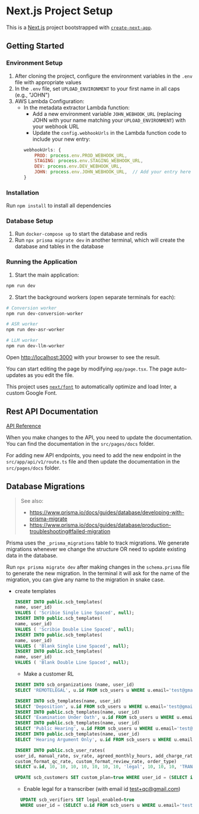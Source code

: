 # Next.js Project Setup

This is a [Next.js](https://nextjs.org/) project bootstrapped with [`create-next-app`](https://github.com/vercel/next.js/tree/canary/packages/create-next-app).

## Getting Started

### Environment Setup

1. After cloning the project, configure the environment variables in the `.env` file with appropriate values
2. In the `.env` file, set `UPLOAD_ENVIRONMENT` to your first name in all caps (e.g., "JOHN")
3. AWS Lambda Configuration:
   - In the metadata extractor Lambda function:
     - Add a new environment variable `JOHN_WEBHOOK_URL` (replacing JOHN with your name matching your `UPLOAD_ENVIRONMENT`) with your webhook URL
     - Update the `config.webhookUrls` in the Lambda function code to include your new entry:
     ```javascript
     webhookUrls: {
         PROD: process.env.PROD_WEBHOOK_URL,
         STAGING: process.env.STAGING_WEBHOOK_URL,
         DEV: process.env.DEV_WEBHOOK_URL,
         JOHN: process.env.JOHN_WEBHOOK_URL,  // Add your entry here matching your UPLOAD_ENVIRONMENT
     }
     ```

### Installation

Run `npm install` to install all dependencies

### Database Setup

1. Run `docker-compose up` to start the database and redis
2. Run `npx prisma migrate dev` in another terminal, which will create the database and tables in the database

### Running the Application

1. Start the main application:
```bash
npm run dev
```

2. Start the background workers (open separate terminals for each):
```bash
# Conversion worker
npm run dev-conversion-worker

# ASR worker
npm run dev-asr-worker

# LLM worker
npm run dev-llm-worker
```

Open [http://localhost:3000](http://localhost:3000) with your browser to see the result.

You can start editing the page by modifying `app/page.tsx`. The page auto-updates as you edit the file.

This project uses [`next/font`](https://nextjs.org/docs/basic-features/font-optimization) to automatically optimize and load Inter, a custom Google Font.

## Rest API Documentation

[API Reference](https://docs.scribie.com/docs)

When you make changes to the API, you need to update the documentation. You can find the documentation in the `src/pages/docs` folder.

For adding new API endpoints, you need to add the new endpoint in the `src/app/api/v1/route.ts` file and then update the documentation in the `src/pages/docs` folder.

## Database Migrations

> See also:
>
> - https://www.prisma.io/docs/guides/database/developing-with-prisma-migrate
> - https://www.prisma.io/docs/guides/database/production-troubleshooting#failed-migration

Prisma uses the `_prisma_migrations` table to track migrations. We generate migrations whenever we change the structure OR need to update existing data in the database.

Run `npx prisma migrate dev` after making changes in the `schema.prisma` file to generate the new migration. In the terminal it will ask for the name of the migration, you can give any name to the migration in snake case.


- create templates
  ```sql
  INSERT INTO public.scb_templates(
  name, user_id)
  VALUES ( 'Scribie Single Line Spaced', null);
  INSERT INTO public.scb_templates(
  name, user_id)
  VALUES ( 'Scribie Double Line Spaced', null);
  INSERT INTO public.scb_templates(
  name, user_id)
  VALUES ( 'Blank Single Line Spaced', null);
  INSERT INTO public.scb_templates(
  name, user_id)
  VALUES ( 'Blank Double Line Spaced', null);
  ```
  - Make a customer RL
  ```sql
  INSERT INTO scb_organizations (name, user_id)
  SELECT 'REMOTELEGAL', u.id FROM scb_users u WHERE u.email='test@gmail.com';

  INSERT INTO scb_templates(name, user_id)
  SELECT 'Deposition', u.id FROM scb_users u WHERE u.email='test@gmail.com';
  INSERT INTO public.scb_templates(name, user_id)
  SELECT 'Examination Under Oath', u.id FROM scb_users u WHERE u.email='test@gmail.com';
  INSERT INTO public.scb_templates(name, user_id)
  SELECT 'Public Hearing', u.id FROM scb_users u WHERE u.email='test@gmail.com';
  INSERT INTO public.scb_templates(name, user_id)
  SELECT 'Hearing Argument Only', u.id FROM scb_users u WHERE u.email='test@gmail.com';

  INSERT INTO public.scb_user_rates(
  user_id, manual_rate, sv_rate, agreed_monthly_hours, add_charge_rate, audio_time_coding, rush_order, custom_format, custom_format_option, deadline,
  custom_format_qc_rate, custom_format_review_rate, order_type)
  SELECT u.id, 10, 10, 10, 10, 10, 10, 10, 'legal', 10, 10, 10, 'TRANSCRIPTION_FORMATTING' FROM scb_users u WHERE u.email='test@gmail.com';

  UPDATE scb_customers SET custom_plan=true WHERE user_id = (SELECT id FROM scb_users WHERE email='test@gmail.com');
  ```
  - Enable legal for a transcriber (with email id test+qc@gmail.com)
  ```sql
    UPDATE scb_verifiers SET legal_enabled=true
    WHERE user_id = (SELECT u.id FROM scb_users u WHERE u.email='test+qc@gmail.com');
    ```
